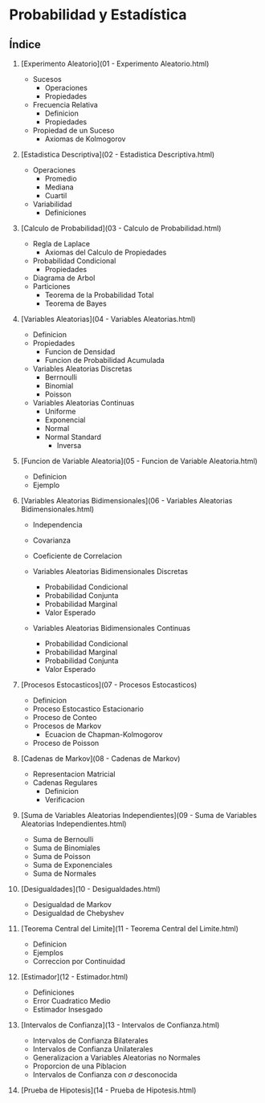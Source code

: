 # Probabilidad y Estadística

## Índice

1. [Experimento Aleatorio](01 - Experimento Aleatorio.html)

   - Sucesos
     - Operaciones
     - Propiedades
   - Frecuencia Relativa
     - Definicion
     - Propiedades
   - Propiedad de un Suceso
     - Axiomas de Kolmogorov

2. [Estadistica Descriptiva](02 - Estadistica Descriptiva.html)

   - Operaciones
     - Promedio
     - Mediana
     - Cuartil
   - Variabilidad
     - Definiciones

3. [Calculo de Probabilidad](03 - Calculo de Probabilidad.html)

   - Regla de Laplace
     - Axiomas del Calculo de Propiedades
   - Probabilidad Condicional
     - Propiedades
   - Diagrama de Arbol
   - Particiones
     - Teorema de la Probabilidad Total
     - Teorema de Bayes

4. [Variables Aleatorias](04 - Variables Aleatorias.html)

   - Definicion
   - Propiedades
     - Funcion de Densidad
     - Funcion de Probabilidad Acumulada
   - Variables Aleatorias Discretas
     - Berrnoulli
     - Binomial
     - Poisson
   - Variables Aleatorias Continuas
     - Uniforme
     - Exponencial
     - Normal
     - Normal Standard
       - Inversa

5. [Funcion de Variable Aleatoria](05 - Funcion de Variable Aleatoria.html)

   - Definicion
   - Ejemplo

6. [Variables Aleatorias Bidimensionales](06 - Variables Aleatorias Bidimensionales.html)

   - Independencia
   - Covarianza
   - Coeficiente de Correlacion

   - Variables Aleatorias Bidimensionales Discretas
     - Probabilidad Condicional
     - Probabilidad Conjunta
     - Probabilidad Marginal
     - Valor Esperado
   - Variables Aleatorias Bidimensionales Continuas
     - Probabilidad Condicional
     - Probabilidad Marginal
     - Probabilidad Conjunta
     - Valor Esperado

7. [Procesos Estocasticos](07 - Procesos Estocasticos)

   - Definicion
   - Proceso Estocastico Estacionario
   - Proceso de Conteo
   - Procesos de Markov
     - Ecuacion de Chapman-Kolmogorov
   - Proceso de Poisson

8. [Cadenas de Markov](08 - Cadenas de Markov)

   - Representacion Matricial
   - Cadenas Regulares
     - Definicion
     - Verificacion

9. [Suma de Variables Aleatorias Independientes](09 - Suma de Variables Aleatorias Independientes.html)

   - Suma de Bernoulli
   - Suma de Binomiales
   - Suma de Poisson
   - Suma de Exponenciales
   - Suma de Normales

10. [Desigualdades](10 - Desigualdades.html)

    - Desigualdad de Markov
    - Desigualdad de Chebyshev

11. [Teorema Central del Limite](11 - Teorema Central del Limite.html)

    - Definicion
    - Ejemplos
    - Correccion por Continuidad

12. [Estimador](12 - Estimador.html)

    - Definiciones
    - Error Cuadratico Medio
    - Estimador Insesgado

13. [Intervalos de Confianza](13 - Intervalos de Confianza.html)

    - Intervalos de Confianza Bilaterales
    - Intervalos de Confianza Unilaterales
    - Generalizacion a Variables Aleatorias no Normales
    - Proporcion de una Piblacion
    - Intervalos de Confianza con $\sigma$ desconocida

14. [Prueba de Hipotesis](14 - Prueba de Hipotesis.html)



